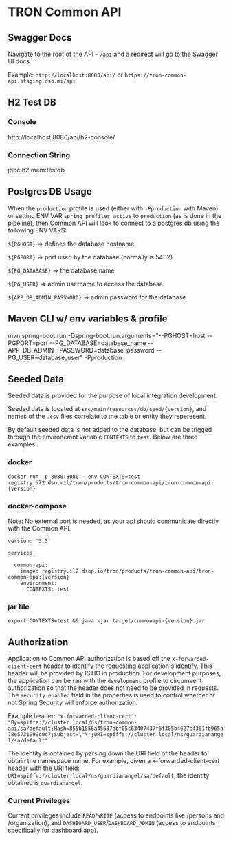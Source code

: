 
# TRON Common API

## Swagger Docs
Navigate to the root of the API - `/api` and a redirect will go to the Swagger UI docs.

Example:
`http://localhost:8080/api/` or `https://tron-common-api.staging.dso.mi/api`

## H2 Test DB

### Console
http://localhost:8080/api/h2-console/

### Connection String
jdbc:h2:mem:testdb

## Postgres DB Usage

When the `production` profile is used (either with `-Pproduction` with Maven) or setting ENV VAR `spring_profiles_active` to `production` (as is done in the pipeline), 
then Common API will look to connect to a postgres db using the following ENV VARS:

`${PGHOST}` => defines the database hostname

`${PGPORT}` => port used by the database (normally is 5432)

`${PG_DATABASE}` => the database name

`${PG_USER}` => admin username to access the database

`${APP_DB_ADMIN_PASSWORD}` => admin password for the database


## Maven CLI w/ env variables & profile
mvn spring-boot:run -Dspring-boot.run.arguments="--PGHOST=host --PGPORT=port --PG_DATABASE=database_name --APP_DB_ADMIN__PASSWORD=database_password --PG_USER=database_user" -Pproduction

## Seeded Data

Seeded data is provided for the purpose of local integration development.

Seeded data is located at `src/main/resources/db/seed/{version}`, and names of the `.csv` files correlate to the table or entity they reperesent.

By default seeded data is not added to the database, but can be trigged through the environemnt variable `CONTEXTS` to `test`. Below are three examples.

### docker
`docker run -p 8080:8080 --env CONTEXTS=test registry.il2.dso.mil/tron/products/tron-common-api/tron-common-api:{version}`

### docker-compose
Note: No external port is needed, as your api should communicate directly with the Common API.
```
version: '3.3'

services:

  common-api:
    image: registry.il2.dsop.io/tron/products/tron-common-api/tron-common-api:{version}
    environment:
      CONTEXTS: test
```

### jar file
`export CONTEXTS=test && java -jar target/commonapi-{version}.jar`


## Authorization
Application to Common API authorization is based off the `x-forwarded-client-cert` header to identify the requesting application's identify. This header will be provided by ISTIO in production. For development purposes, the application can be ran with the `development` profile to circumvent authorization so that the header does not need to be provided in requests. The `security.enabled` field in the properties is used to control whether or not Spring Security will enforce authorization.

Example header: `"x-forwarded-client-cert": "By=spiffe://cluster.local/ns/tron-common-api/sa/default;Hash=855b1556a45637abf05c63407437f6f305b4627c4361fb965a78e5731999c0c7;Subject=\"\";URI=spiffe://cluster.local/ns/guardianangel/sa/default"`

The identity is obtained by parsing down the URI field of the header to obtain the namespace name. For example, given a x-forwarded-client-cert header with the URI field: `URI=spiffe://cluster.local/ns/guardianangel/sa/default`, the identity obtained is `guardianangel`.

### Current Privileges
Current privileges include `READ`/`WRITE` (access to endpoints like /persons and /organization), and `DASHBOARD_USER`/`DASHBOARD_ADMIN` (access to endpoints specifically for dashboard app).
